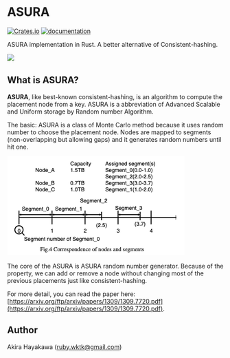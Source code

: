 # ASURA

[![Crates.io](https://img.shields.io/crates/v/asura.svg)](https://crates.io/crates/asura)
[![documentation](https://docs.rs/asura/badge.svg)](https://docs.rs/asura)

ASURA implementation in Rust. A better alternative of Consistent-hashing.

![](https://xn----kx8am9osvhcni7kau6dfv3e.jinja-tera-gosyuin-meguri.com/wp-content/uploads/2019/01/37e22bc93935f5633fde07e8280f775c.jpg)

## What is ASURA?

**ASURA**, like best-known consistent-hashing, is an algorithm to compute the placement node from a key. ASURA is a abbreviation of Advanced Scalable
and Uniform storage by Random number Algorithm.

The basic: ASURA is a class of Monte Carlo method because it uses random number to choose the placement node. Nodes are mapped to segments (non-overlapping but allowing gaps) and it generates random numbers until hit one.

![](algorithm-segments.png)

The core of the ASURA is ASURA random number generator. Because of the property, we can add or remove a node without changing most of the previous placements just like consistent-hashing.

For more detail, you can read the paper here: [https://arxiv.org/ftp/arxiv/papers/1309/1309.7720.pdf](https://arxiv.org/ftp/arxiv/papers/1309/1309.7720.pdf).

## Author

Akira Hayakawa (ruby.wktk@gmail.com)
